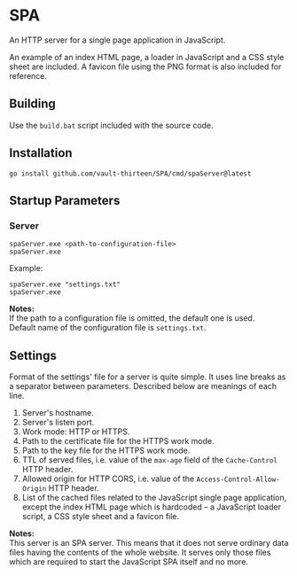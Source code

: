 # SPA

An HTTP server for a single page application in JavaScript.

An example of an index HTML page, a loader in JavaScript and a CSS style sheet 
are included. A favicon file using the PNG format is also included for 
reference.

## Building
Use the `build.bat` script included with the source code.

## Installation
`go install github.com/vault-thirteen/SPA/cmd/spaServer@latest`  

## Startup Parameters

### Server

`spaServer.exe <path-to-configuration-file>`  
`spaServer.exe`  

Example:

`spaServer.exe "settings.txt"`  
`spaServer.exe`  

**Notes:**  
If the path to a configuration file is omitted, the default one is used.  
Default name of the configuration file is `settings.txt`.  

## Settings

Format of the settings' file for a server is quite simple. It uses line breaks 
as a separator between parameters. Described below are meanings of each line.

1. Server's hostname.
2. Server's listen port.
3. Work mode: HTTP or HTTPS.
4. Path to the certificate file for the HTTPS work mode.
5. Path to the key file for the HTTPS work mode.
6. TTL of served files, i.e. value of the `max-age` field of the 
`Cache-Control` HTTP header.
7. Allowed origin for HTTP CORS, i.e. value of the 
`Access-Control-Allow-Origin` HTTP header.
8. List of the cached files related to the JavaScript single page 
application, except the index HTML page which is hardcoded – a JavaScript 
loader script, a CSS style sheet and a favicon file.

**Notes:**  
This server is an SPA server. This means that it does not serve ordinary 
data files having the contents of the whole website. It serves only those files 
which are required to start the JavaScript SPA itself and no more.
